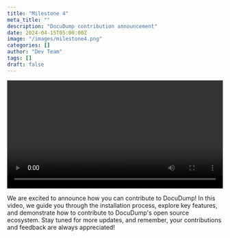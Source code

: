 ```yaml
---
title: "Milestone 4"
meta_title: ""
description: "DocuDump contribution announcement"
date: 2024-04-15T05:00:00Z
image: "/images/milestone4.png"
categories: []
author: "Dev Team"
tags: []
draft: false
---
```

<video style="width: 100%" controls>
  <source src="/videos/milestone4.mp4" type="video/mp4">
</video>


We are excited to announce how you can contribute to DocuDump! In this video, we guide you through the installation process, explore key features, and demonstrate how to contribute to DocuDump's open source ecosystem. Stay tuned for more updates, and remember, your contributions and feedback are always appreciated!

